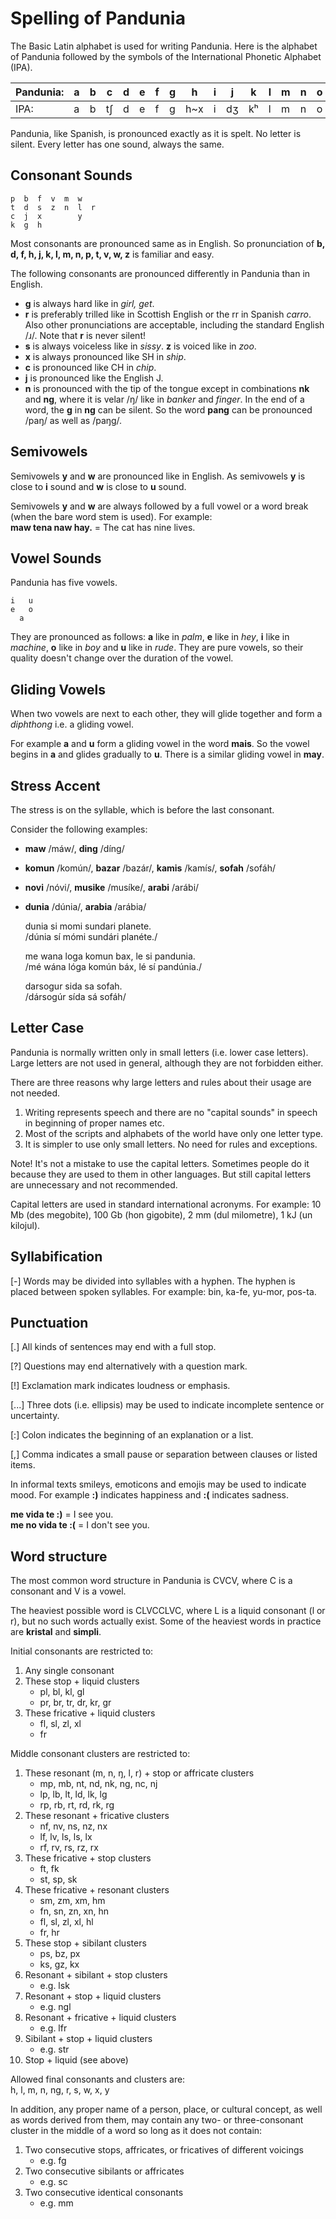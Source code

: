 # Spelling of Pandunia

The Basic Latin alphabet is used for writing Pandunia.  Here is the alphabet of
Pandunia followed by the symbols of the International Phonetic Alphabet (IPA).

| Pandunia: | a | b | c | d | e | f | g | h | i | j | k | l | m | n | o | p | r | s | t | u | v | w | x | y | z |
|-----------|---|---|---|---|---|---|---|---|---|---|---|---|---|---|---|---|---|---|---|---|---|---|---|---|---|
| IPA: | a | b | tʃ | d | e | f | g | h~x | i | dʒ | kʰ | l | m | n | o | pʰ | r~ɹ | s | tʰ | u | v | w~ʋ | ʃ | j | z~dz |


Pandunia, like Spanish, is pronounced exactly as it is spelt. No letter is
silent. Every letter has one sound, always the same.

## Consonant Sounds

    p  b  f  v  m  w
    t  d  s  z  n  l  r
    c  j  x        y
    k  g  h

Most consonants are pronounced same as in English. So pronunciation of
**b, d, f, h, j, k, l, m, n, p, t, v, w, z** is familiar and easy.

The following consonants are pronounced differently in Pandunia than in English.

- **g** is always hard like in _girl, get_.
- **r** is preferably trilled like in Scottish English or the rr in Spanish
  _carro_. Also other pronunciations are acceptable, including the standard
  English /ɹ/. Note that **r** is never silent!
- **s** is always voiceless like in _sissy_. **z** is voiced like in _zoo_.
- **x** is always pronounced like SH in _ship_.
- **c** is pronounced like CH in _chip_.
- **j** is pronounced like the English J.
- **n** is pronounced with the tip of the tongue except in combinations **nk** and **ng**,
  where it is velar /ŋ/ like in _banker_ and _finger_.
  In the end of a word, the **g** in **ng** can be silent.
  So the word **pang** can be pronounced /paŋ/ as well as /paŋg/.


## Semivowels

Semivowels **y** and **w** are pronounced like in English.
As semivowels **y** is close to **i** sound and **w** is close to
**u** sound.

Semivowels **y** and **w** are always followed by a full vowel or
a word break (when the bare word stem is used). For example:  
**maw tena naw hay.** = The cat has nine lives.


## Vowel Sounds

Pandunia has five vowels.

    i   u
    e   o
      a

They are pronounced as follows: **a** like in _palm_, **e** like in
_hey_, **i** like in _machine_, **o** like in _boy_ and **u** like in
_rude_. They are pure vowels, so their quality doesn't change over
the duration of the vowel.


## Gliding Vowels

When two vowels are next to each other, they will glide together and
form a _diphthong_ i.e. a gliding vowel.

For example **a** and **u** form a gliding vowel in the word **mais**.
So the vowel begins in **a** and glides gradually to **u**.
There is a similar gliding vowel in **may**.


## Stress Accent

The stress is on the syllable, which is before the last consonant.

Consider the following examples:

- **maw** /máw/, **ding** /díng/
- **komun** /komún/, **bazar** /bazár/, **kamis** /kamís/, **sofah** /sofáh/
- **novi** /nóvi/, **musike** /musíke/, **arabi** /arábi/
- **dunia** /dúnia/, **arabia** /arábia/

     dunia si momi sundari planete.  
    /dúnia sí mómi sundári planéte./

     me wana loga komun bax, le si pandunia.  
    /mé wána lóga komún báx, lé sí pandúnia./

     darsogur sida sa sofah.  
    /dársogúr sída sá sofáh/


## Letter Case

Pandunia is normally written only in small letters (i.e. lower case letters).
Large letters are not used in general, although they are not forbidden either.

There are three reasons why large letters and rules about their usage
are not needed.

1. Writing represents speech and there are no "capital sounds" in speech in
   beginning of proper names etc.
2. Most of the scripts and alphabets of the world have only one letter type.
3. It is simpler to use only small letters. No need for rules and exceptions.

Note! It's not a mistake to use the capital letters. Sometimes people do it
because they are used to them in other languages. But still capital letters are
unnecessary and not recommended.

Capital letters are used in standard international acronyms. For example: 10 Mb
(des megobite), 100 Gb (hon gigobite), 2 mm (dul milometre), 1 kJ (un kilojul).


## Syllabification

[-] Words may be divided into syllables with a hyphen. The hyphen is placed
between spoken syllables. For example: bin, ka-fe, yu-mor, pos-ta.


## Punctuation

[.] All kinds of sentences may end with a full stop.

[?] Questions may end alternatively with a question mark.

[!] Exclamation mark indicates loudness or emphasis.

[...] Three dots (i.e. ellipsis) may be used to indicate incomplete sentence or
uncertainty.

[:] Colon indicates the beginning of an explanation or a list.

[,] Comma indicates a small pause or separation between clauses or listed items.

In informal texts smileys, emoticons and emojis may be used to indicate mood.
For example **:)** indicates happiness and **:(** indicates sadness.

**me vida te :)**
= I see you.  
**me no vida te :(**
= I don't see you.


## Word structure

The most common word structure in Pandunia is CVCV, where C is a consonant and
V is a vowel.

The heaviest possible word is CLVCCLVC, where L is a liquid consonant (l or r), but no such words actually exist. Some of the heaviest words in practice are **kristal** and **simpli**.

Initial consonants are restricted to:

1. Any single consonant
2. These stop + liquid clusters
    - pl, bl, kl, gl
    - pr, br, tr, dr, kr, gr
3. These fricative + liquid clusters
    - fl, sl, zl, xl
    - fr

Middle consonant clusters are restricted to:

1. These resonant (m, n, ŋ, l, r) + stop or affricate clusters
    - mp, mb, nt, nd, nk, ng, nc, nj
    - lp, lb, lt, ld, lk, lg
    - rp, rb, rt, rd, rk, rg
2. These resonant + fricative clusters
    - nf, nv, ns, nz, nx
    - lf, lv, ls, ls, lx
    - rf, rv, rs, rz, rx
3. These fricative + stop clusters
    - ft, fk
    - st, sp, sk
4. These fricative + resonant clusters
    - sm, zm, xm, hm
    - fn, sn, zn, xn, hn
    - fl, sl, zl, xl, hl
    - fr, hr
5. These stop + sibilant clusters
    - ps, bz, px
    - ks, gz, kx
6. Resonant + sibilant + stop clusters
    - e.g. lsk
7. Resonant + stop + liquid clusters
    - e.g. ngl
8. Resonant + fricative + liquid clusters
    - e.g. lfr
9. Sibilant + stop + liquid clusters
    - e.g. str
10. Stop + liquid (see above)

Allowed final consonants and clusters are:  
h, l, m, n, ng, r, s, w, x, y

In addition, any proper name of a person, place, or cultural concept, as well as words derived from them, may contain any two- or three-consonant cluster in the middle of a word so long as it does not contain:

1. Two consecutive stops, affricates, or fricatives of different voicings
    - e.g. fg
2. Two consecutive sibilants or affricates
    - e.g. sc
3. Two consecutive identical consonants
    - e.g. mm
